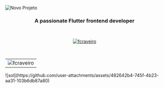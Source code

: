![Novo Projeto](https://github.com/user-attachments/assets/d6981a99-2f05-41ca-8aad-0a6b4b29c464)
<br>
<h3 align="center">A passionate Flutter frontend developer</h3>
<br>
<p align="center"> <a href="https://github.com/ryo-ma/github-profile-trophy"><img src="https://github-profile-trophy.vercel.app/?username=fcraveiro&theme=onedark" alt="fcraveiro" /></a> </p>
<br>
<table align="center" border="0" cellpadding="1" cellspacing="1" style="width:650px;">
	<tbody>
		<tr>
			<td><img align="center" src="https://github-readme-streak-stats.herokuapp.com/?user=fcraveiro&" alt="fcraveiro" /></td>
</tr>
	</tbody>
</table>
![sol](https://github.com/user-attachments/assets/482642b4-745f-4b23-aa31-103b6db87a80)

